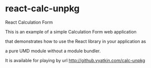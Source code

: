 # react-calc-unpkg
React Calculation Form

This is an example of a simple Calculation Form web application

that demonstrates how to use the React library in your application as

a pure UMD module without a module bundler. 

It is available for playing by url http://github.vyatkin.com/calc-unpkg
